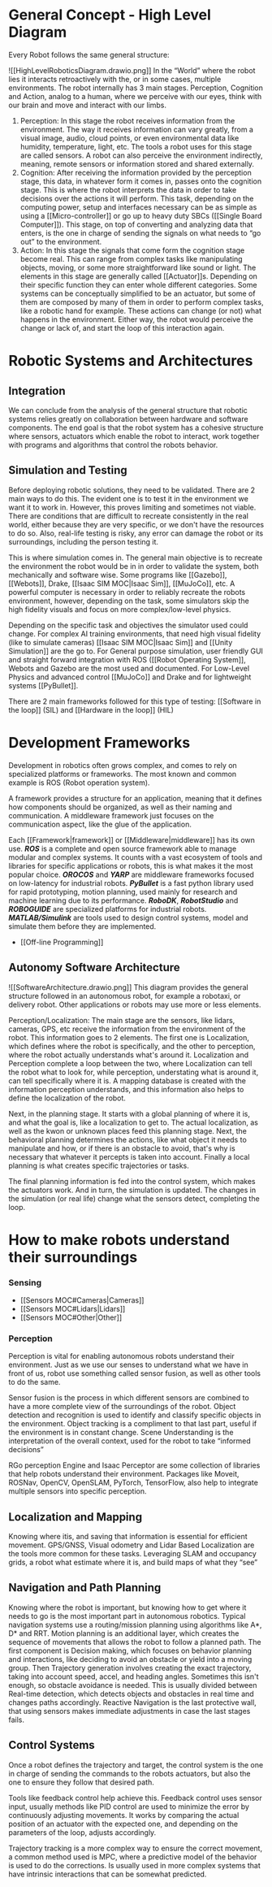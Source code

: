 # General Concept - High Level Diagram
Every Robot follows the same general structure:

![[HighLevelRoboticsDiagram.drawio.png]]
In the “World” where the robot lies it interacts retroactively with the, or in some cases, multiple environments. The robot internally has 3 main stages. Perception, Cognition and Action, analog to a human, where we perceive with our eyes, think with our brain and move and interact with our limbs.

1. Perception:
    In this stage the robot receives information from the environment. The way it receives information can vary greatly, from a visual image, audio, cloud points, or even environmental data like humidity, temperature, light, etc.
    The tools a robot uses for this stage are called sensors. A robot can also perceive the environment indirectly, meaning, remote sensors or information stored and shared externally.
2. Cognition:
    After receiving the information provided by the perception stage, this data, in whatever form it comes in, passes onto the cognition stage. This is where the robot interprets the data in order to take decisions over the actions it will perform.
    This task, depending on the computing power, setup and interfaces necessary can be as simple as using a [[Micro-controller]] or go up to heavy duty SBCs ([[Single Board Computer]]).
    This stage, on top of converting and analyzing data that enters, is the one in charge of sending the signals on what needs to “go out” to the environment.
3. Action:
    In this stage the signals that come form the cognition stage become real. This can range from complex tasks like manipulating objects, moving, or some more straightforward like sound or light.
    The elements in this stage are generally called [[Actuator]]s. Depending on their specific function they can enter whole different categories. Some systems can be conceptually simplified to be an actuator, but some of them are composed by many of them in order to perform complex tasks, like a robotic hand for example.
    These actions can change (or not) what happens in the environment. Either way, the robot would perceive the change or lack of, and start the loop of this interaction again.

# Robotic Systems and Architectures
## Integration
We can conclude from the analysis of the general structure that robotic systems relies greatly on collaboration between hardware and software components. The end goal is that the robot system has a cohesive structure where sensors, actuators which enable the robot to interact, work together with programs and algorithms that control the robots behavior.
## Simulation and Testing

Before deploying robotic solutions, they need to be validated. There are 2 main ways to do this. The evident one is to test it in the environment we want it to work in. However, this proves limiting and sometimes not viable. There are conditions that are difficult to recreate consistently in the real world, either because they are very specific, or we don't have the resources to do so. Also, real-life testing is risky, any error can damage the robot or its surroundings, including the person testing it.

This is where simulation comes in. The general main objective is to recreate the environment the robot would be in in order to validate the system, both mechanically and software wise. Some programs like [[Gazebo]], [[Webots]], Drake, [[Isaac SIM MOC|Isaac Sim]], [[MuJoCo]], etc. A powerful computer is necessary in order to reliably recreate the robots environment, however, depending on the task, some simulators skip the high fidelity visuals and focus on more complex/low-level physics.

Depending on the specific task and objectives the simulator used could change. For complex AI training environments, that need high visual fidelity (like to simulate cameras) [[Isaac SIM MOC|Isaac Sim]] and [[Unity Simulation]] are the go to. For General purpose simulation, user friendly GUI and straight forward integration with ROS ([[Robot Operating System]], Webots and Gazebo are the most used and documented. For Low-Level Physics and advanced control [[MuJoCo]] and Drake and for lightweight systems [[PyBullet]].

There are 2 main frameworks followed for this type of testing: [[Software in the loop]] (SIL) and [[Hardware in the loop]] (HIL)

# Development Frameworks
Development in robotics often grows complex, and comes to rely on specialized platforms or frameworks. The most known and common example is ROS (Robot operation system).

A framework provides a structure for an application, meaning that it defines how components should be organized, as well as their naming and communication. A middleware framework just focuses on the communication aspect, like the glue of the application.

Each [[Framework|framework]] or [[Middleware|middleware]] has its own use. _**ROS**_ is a complete and open source framework able to manage modular and complex systems. It counts with a vast ecosystem of tools and libraries for specific applications or robots, this is what makes it the most popular choice. _**OROCOS**_ and _**YARP**_ are middleware frameworks focused on low-latency for industrial robots. _**PyBullet**_ is a fast python library used for rapid prototyping, motion planning, used mainly for research and machine learning due to its performance. _**RoboDK**_, _**RobotStudio**_ and _**ROBOGUIDE**_ are specialized platforms for industrial robots. _**MATLAB/Simulink**_ are tools used to design control systems, model and simulate them before they are implemented.
* [[Off-line Programming]] 

## Autonomy Software Architecture
![[SoftwareArchitecture.drawio.png]]
This diagram provides the general structure followed in an autonomous robot, for example a robotaxi, or delivery robot. Other applications or robots may use more or less elements.

Perception/Localization: The main stage are the sensors, like lidars, cameras, GPS, etc receive the information from the environment of the robot. This information goes to 2 elements. The first one is Localization, which defines where the robot is specifically, and the other to perception, where the robot actually understands what's around it. Localization and Perception complete a loop between the two, where Localization can tell the robot what to look for, while perception, understating what is around it, can tell specifically where it is. A mapping database is created with the information perception understands, and this information also helps to define the localization of the robot.

Next, in the planning stage. It starts with a global planning of where it is, and what the goal is, like a localization to get to. The actual localization, as well as the kwon or unknown places feed this planning stage. Next, the behavioral planning determines the actions, like what object it needs to manipulate and how, or if there is an obstacle to avoid, that's why is necessary that whatever it percepts is taken into account. Finally a local planning is what creates specific trajectories or tasks.

The final planning information is fed into the control system, which makes the actuators work. And in turn, the simulation is updated. The changes in the simulation (or real life) change what the sensors detect, completing the loop.

# How to make robots understand their surroundings
### Sensing
- [[Sensors MOC#Cameras|Cameras]]
- [[Sensors MOC#Lidars|Lidars]]
- [[Sensors MOC#Other|Other]]
### Perception
Perception is vital for enabling autonomous robots understand their environment. Just as we use our senses to understand what we have in front of us, robot use something called sensor fusion, as well as other tools to do the same.

Sensor fusion is the process in which different sensors are combined to have a more complete view of the surroundings of the robot. Object detection and recognition is used to identify and classify specific objects in the environment. Object tracking is a compliment to that last part, useful if the environment is in constant change. Scene Understanding is the interpretation of the overall context, used for the robot to take “informed decisions”

RGo perception Engine and Isaac Perceptor are some collection of libraries that help robots understand their environment. Packages like Moveit, ROSNav, OpenCV, OpenSLAM, PyTorch, TensorFlow, also help to integrate multiple sensors into specific perception.

## Localization and Mapping

Knowing where itis, and saving that information is essential for efficient movement. GPS/GNSS, Visual odometry and Lidar Based Localization are the tools more common for these tasks. Leveraging SLAM and occupancy grids, a robot what estimate where it is, and build maps of what they “see”

## Navigation and Path Planning

Knowing where the robot is important, but knowing how to get where it needs to go is the most important part in autonomous robotics. Typical navigation systems use a routing/mission planning using algorithms like A*, D* and RRT. Motion planning is an additional layer, which creates the sequence of movements that allows the robot to follow a planned path. The first component is Decision making, which focuses on behavior planning and interactions, like deciding to avoid an obstacle or yield into a moving group. Then Trajectory generation involves creating the exact trajectory, taking into account speed, accel, and heading angles. Sometimes this isn't enough, so obstacle avoidance is needed. This is usually divided between Real-time detection, which detects objects and obstacles in real time and changes paths accordingly. Reactive Navigation is the last protective wall, that using sensors makes immediate adjustments in case the last stages fails.

## Control Systems

Once a robot defines the trajectory and target, the control system is the one in charge of sending the commands to the robots actuators, but also the one to ensure they follow that desired path.

Tools like feedback control help achieve this. Feedback control uses sensor input, usually methods like PID control are used to minimize the error by continuously adjusting movements. It works by comparing the actual position of an actuator with the expected one, and depending on the parameters of the loop, adjusts accordingly.

Trajectory tracking is a more complex way to ensure the correct movement, a common method used is MPC, where a predictive model of the behavior is used to do the corrections. Is usually used in more complex systems that have intrinsic interactions that can be somewhat predicted.